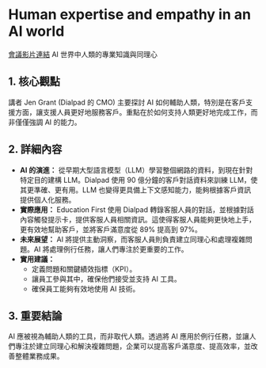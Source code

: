 # Human expertise and empathy in an AI world
[會議影片連結](https://www.youtube.com/watch?v=iuP-xkDKYtI)
AI 世界中人類的專業知識與同理心

## 1. 核心觀點

講者 Jen Grant (Dialpad 的 CMO) 主要探討 AI 如何輔助人類，特別是在客戶支援方面，讓支援人員更好地服務客戶。重點在於如何支持人類更好地完成工作，而非僅僅強調 AI 的能力。

## 2. 詳細內容

*   **AI 的演進：** 從早期大型語言模型（LLM）學習整個網路的資料，到現在針對特定目的建構 LLM。Dialpad 使用 90 億分鐘的客戶對話資料來訓練 LLM，使其更準確、更有用。LLM 也變得更具備上下文感知能力，能夠根據客戶資訊提供個人化服務。
*   **實際應用：** Education First 使用 Dialpad 轉錄客服人員的對話，並根據對話內容觸發提示卡，提供客服人員相關資訊。這使得客服人員能夠更快地上手，更有效地幫助客戶，並將客戶滿意度從 89% 提高到 97%。
*   **未來展望：** AI 將提供主動洞察，而客服人員則負責建立同理心和處理複雜問題。AI 將處理例行任務，讓人們專注於更重要的工作。
*   **實用建議：**
    *   定義問題和關鍵績效指標（KPI）。
    *   讓員工參與其中，確保他們接受並支持 AI 工具。
    *   確保員工能夠有效地使用 AI 技術。

## 3. 重要結論

AI 應被視為輔助人類的工具，而非取代人類。透過將 AI 應用於例行任務，並讓人們專注於建立同理心和解決複雜問題，企業可以提高客戶滿意度、提高效率，並改善整體業務成果。

